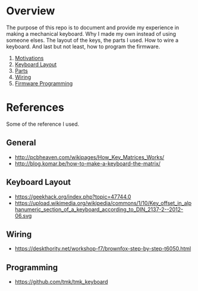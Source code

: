 # Overview
The purpose of this repo is to document and provide my experience in making a mechanical keyboard. Why I made my own instead of using someone elses. The layout of the keys, the parts I used. How to wire a keyboard. And last but not least, how to program the firmware.

1. [Motivations](Motivation/README.md)
2. [Keyboard Layout](Layout/README.md)
3. [Parts](Parts/README.md)
4. [Wiring](Wiring/README.md)
5. [Firmware Programming](Firmware/README.md)

# References
Some of the reference I used.
## General
* http://pcbheaven.com/wikipages/How_Key_Matrices_Works/
* http://blog.komar.be/how-to-make-a-keyboard-the-matrix/
## Keyboard Layout
* https://geekhack.org/index.php?topic=47744.0
* https://upload.wikimedia.org/wikipedia/commons/1/10/Key_offset_in_alphanumeric_section_of_a_keyboard_according_to_DIN_2137-2--2012-06.svg
## Wiring
* https://deskthority.net/workshop-f7/brownfox-step-by-step-t6050.html
## Programming
* https://github.com/tmk/tmk_keyboard
